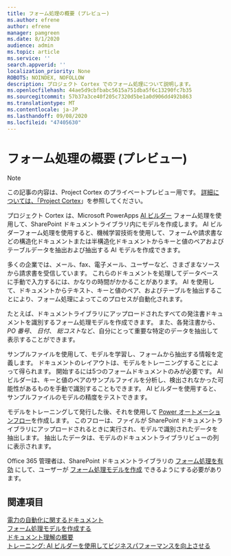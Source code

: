 ```yaml
---
title: フォーム処理の概要 (プレビュー)
ms.author: efrene
author: efrene
manager: pamgreen
ms.date: 8/1/2020
audience: admin
ms.topic: article
ms.service: ''
search.appverid: ''
localization_priority: None
ROBOTS: NOINDEX, NOFOLLOW
description: プロジェクト Cortex でのフォーム処理について説明します。
ms.openlocfilehash: 44ae5d9cbfbabc5615a751dba5f6c13290fc7b35
ms.sourcegitcommit: 57b37a3ce40f205c7320d5be1a0d906dd492b863
ms.translationtype: MT
ms.contentlocale: ja-JP
ms.lasthandoff: 09/08/2020
ms.locfileid: "47405630"
---
```

# <a name="form-processing-overview-preview"></a>フォーム処理の概要 (プレビュー)
> [!Note]
> この記事の内容は、Project Cortex のプライベートプレビュー用です。 [詳細については、「Project Cortex](https://aka.ms/projectcortex)」を参照してください。

プロジェクト Cortex は、Microsoft PowerApps [AI ビルダー](https://docs.microsoft.com/ai-builder/overview) フォーム処理を使用して、SharePoint ドキュメントライブラリ内にモデルを作成します。
AI ビルダーフォーム処理を使用すると、機械学習技術を使用して、フォームや請求書などの構造化ドキュメントまたは半構造化ドキュメントからキーと値のペアおよびテーブルデータを抽出および抽出する AI モデルを作成できます。

多くの企業では、メール、fax、電子メール、ユーザーなど、さまざまなソースから請求書を受信しています。 これらのドキュメントを処理してデータベースに手動で入力するには、かなりの時間がかかることがあります。 AI を使用して、ドキュメントからテキスト、キーと値のペア、およびテーブルを抽出することにより、フォーム処理によってこのプロセスが自動化されます。 

たとえば、ドキュメントライブラリにアップロードされたすべての発注書ドキュメントを識別するフォーム処理モデルを作成できます。 また、各発注書から、 *PO 番号*、 *日付*、 *総コスト*など、自分にとって重要な特定のデータを抽出して表示することができます。

サンプルファイルを使用して、モデルを学習し、フォームから抽出する情報を定義します。 ドキュメントのレイアウトは、モデルをトレーニングすることによって得られます。 開始するには5つのフォームドキュメントのみが必要です。 AI ビルダーは、キーと値のペアのサンプルファイルを分析し、検出されなかった可能性があるものを手動で識別することもできます。  AI ビルダーを使用すると、サンプルファイルのモデルの精度をテストできます。

モデルをトレーニングして発行した後、それを使用して [Power オートメーションフロー](https://docs.microsoft.com/power-automate/getting-started)を作成します。 このフローは、ファイルが SharePoint ドキュメントライブラリにアップロードされるときに実行され、モデルで識別されたデータを抽出します。 抽出したデータは、モデルのドキュメントライブラリビューの列に表示されます。

Office 365 管理者は、SharePoint ドキュメントライブラリの [フォーム処理を有効](https://docs.microsoft.com/microsoft-365/contentunderstanding/set-up-content-understanding?view=o365-worldwide#to-set-up-content-understanding) にして、ユーザーが [フォーム処理モデルを作成](create-a-form-processing-model.md) できるようにする必要があります。



## <a name="see-also"></a>関連項目
  
[電力の自動化に関するドキュメント](https://docs.microsoft.com/power-automate/)</br>
[フォーム処理モデルを作成する](create-a-form-processing-model.md)</br>
[ドキュメント理解の概要](document-understanding-overview.md)</br>
[トレーニング: AI ビルダーを使用してビジネスパフォーマンスを向上させる](https://docs.microsoft.com/learn/paths/improve-business-performance-ai-builder/?source=learn)</br>




